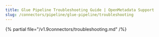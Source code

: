 ```yaml
---
title: Glue Pipeline Troubleshooting Guide | OpenMetadata Support
slug: /connectors/pipeline/glue-pipeline/troubleshooting
---
```


{% partial file="/v1.9connectors/troubleshooting.md" /%}
